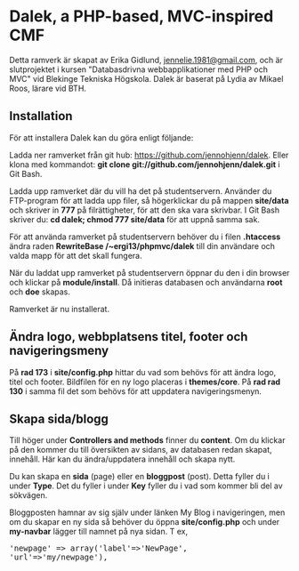 Dalek, a PHP-based, MVC-inspired CMF
====================================

Detta ramverk är skapat av Erika Gidlund, jennelie.1981@gmail.com, och är slutprojektet i kursen "Databasdrivna webbapplikationer med PHP och MVC" vid Blekinge Tekniska Högskola. Dalek är baserat på Lydia av Mikael Roos, lärare vid BTH.

Installation
------------

För att installera Dalek kan du göra enligt följande:

Ladda ner ramverket från git hub: <a href="https://github.com/jennohjenn/dalek" target="_blank">https://github.com/jennohjenn/dalek</a>. Eller klona med kommandot: <b>git clone git://github.com/jennohjenn/dalek.git</b> i Git Bash.

Ladda upp ramverket där du vill ha det på studentservern. Använder du FTP-program för att ladda upp filer, så högerklickar du på mappen <b>site/data</b> och skriver in <b>777</b> på filrättigheter, för att den ska vara skrivbar. I Git Bash skriver du: <b>cd dalek; chmod 777 site/data</b> för att uppnå samma sak.

För att använda ramverket på studentservern behöver du i filen <b>.htaccess</b> ändra raden <b>RewriteBase /~ergi13/phpmvc/dalek</b> till din användare och valda mapp för att det skall fungera. 

När du laddat upp ramverket på studentservern öppnar du den i din browser och klickar på <b>module/install</b>. Då initieras databasen och användarna <b>root</b> och <b>doe</b> skapas.

Ramverket är nu installerat.


Ändra logo, webbplatsens titel, footer och navigeringsmeny
----------------------------------------------------------

På <b>rad 173</b> i <b>site/config.php</b> hittar du vad som behövs för att ändra logo, titel och footer.
Bildfilen för en ny logo placeras i <b>themes/core</b>.
På <b>rad rad 130</b> i samma fil det som behövs för att uppdatera navigeringsmenyn.

Skapa sida/blogg
----------------

Till höger under <b>Controllers and methods</b> finner du <b>content</b>. Om du klickar på den kommer du till översikten av sidans, av databasen redan skapat, innehåll. Här kan du ändra/uppdatera innehåll och skapa nytt. 

Du kan skapa en <b>sida</b> (page) eller en <b>bloggpost</b> (post). Detta fyller du i under <b>Type</b>. Det du fyller i under <b>Key</b> fyller du i vad som kommer bli del av sökvägen.

Bloggposten hamnar av sig själv under länken My Blog i navigeringen, men om du skapar en ny sida så behöver du öppna <b>site/config.php</b> och under <b>my-navbar</b> lägger till namnet på nya sidan. T ex, <pre>'newpage' => array('label'=>'NewPage', 'url'=>'my/newpage'),</pre>


